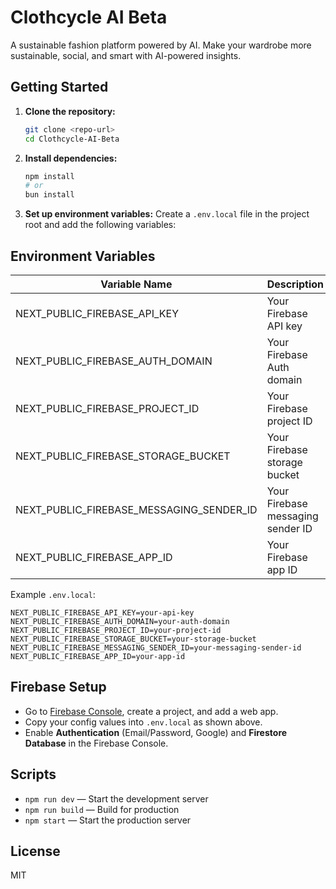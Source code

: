 # Clothcycle AI Beta

A sustainable fashion platform powered by AI. Make your wardrobe more sustainable, social, and smart with AI-powered insights.

## Getting Started

1. **Clone the repository:**
   ```bash
   git clone <repo-url>
   cd Clothcycle-AI-Beta
   ```
2. **Install dependencies:**
   ```bash
   npm install
   # or
   bun install
   ```
3. **Set up environment variables:**
   Create a `.env.local` file in the project root and add the following variables:

## Environment Variables

| Variable Name                              | Description                       |
|--------------------------------------------|-----------------------------------|
| NEXT_PUBLIC_FIREBASE_API_KEY               | Your Firebase API key             |
| NEXT_PUBLIC_FIREBASE_AUTH_DOMAIN           | Your Firebase Auth domain         |
| NEXT_PUBLIC_FIREBASE_PROJECT_ID            | Your Firebase project ID          |
| NEXT_PUBLIC_FIREBASE_STORAGE_BUCKET        | Your Firebase storage bucket      |
| NEXT_PUBLIC_FIREBASE_MESSAGING_SENDER_ID   | Your Firebase messaging sender ID |
| NEXT_PUBLIC_FIREBASE_APP_ID                | Your Firebase app ID              |

Example `.env.local`:
```env
NEXT_PUBLIC_FIREBASE_API_KEY=your-api-key
NEXT_PUBLIC_FIREBASE_AUTH_DOMAIN=your-auth-domain
NEXT_PUBLIC_FIREBASE_PROJECT_ID=your-project-id
NEXT_PUBLIC_FIREBASE_STORAGE_BUCKET=your-storage-bucket
NEXT_PUBLIC_FIREBASE_MESSAGING_SENDER_ID=your-messaging-sender-id
NEXT_PUBLIC_FIREBASE_APP_ID=your-app-id
```

## Firebase Setup

- Go to [Firebase Console](https://console.firebase.google.com/), create a project, and add a web app.
- Copy your config values into `.env.local` as shown above.
- Enable **Authentication** (Email/Password, Google) and **Firestore Database** in the Firebase Console.

## Scripts

- `npm run dev` — Start the development server
- `npm run build` — Build for production
- `npm start` — Start the production server

## License

MIT
